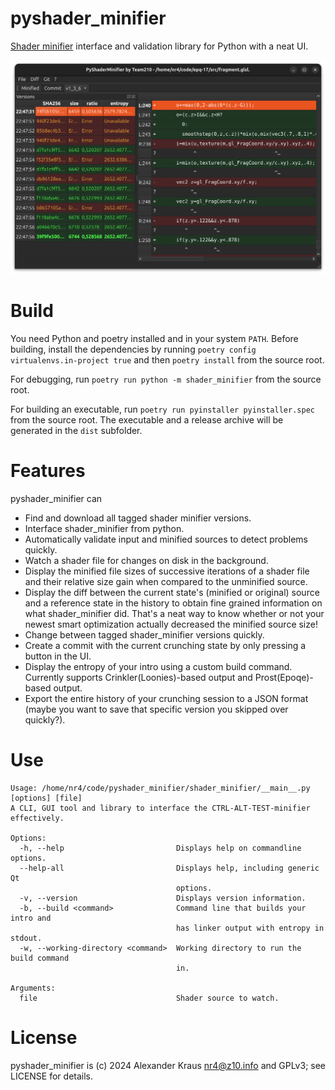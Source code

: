 # pyshader_minifier
[Shader minifier](https://github.com/laurentlb/Shader_Minifier) interface and validation library for Python with a neat UI.

![Screenshot](https://github.com/LeStahL/pyshader_minifier/blob/main/screenshot.png?raw=true)

# Build
You need Python and poetry installed and in your system `PATH`. Before building, install the dependencies by running `poetry config virtualenvs.in-project true` and then `poetry install` from the source root.

For debugging, run `poetry run python -m shader_minifier` from the source root.

For building an executable, run `poetry run pyinstaller pyinstaller.spec` from the source root. The executable and a release archive will be generated in the `dist` subfolder.

# Features
pyshader_minifier can
* Find and download all tagged shader minifier versions.
* Interface shader_minifier from python.
* Automatically validate input and minified sources to detect problems quickly.
* Watch a shader file for changes on disk in the background.
* Display the minified file sizes of successive iterations of a shader file and their relative size gain when compared to the unminified source.
* Display the diff between the current state's (minified or original) source and a reference state in the history to obtain fine grained information on what shader_minifier did. That's a neat way to know whether or not your newest smart optimization actually decreased the minified source size!
* Change between tagged shader_minifier versions quickly.
* Create a commit with the current crunching state by only pressing a button in the UI.
* Display the entropy of your intro using a custom build command. Currently supports Crinkler(Loonies)-based output and Prost(Epoqe)-based output.
* Export the entire history of your crunching session to a JSON format (maybe you want to save that specific version you skipped over quickly?).

# Use
```
Usage: /home/nr4/code/pyshader_minifier/shader_minifier/__main__.py [options] [file]
A CLI, GUI tool and library to interface the CTRL-ALT-TEST-minifier effectively.

Options:
  -h, --help                         Displays help on commandline options.
  --help-all                         Displays help, including generic Qt
                                     options.
  -v, --version                      Displays version information.
  -b, --build <command>              Command line that builds your intro and
                                     has linker output with entropy in stdout.
  -w, --working-directory <command>  Working directory to run the build command
                                     in.

Arguments:
  file                               Shader source to watch.
```

# License
pyshader_minifier is (c) 2024 Alexander Kraus <nr4@z10.info> and GPLv3; see LICENSE for details.
